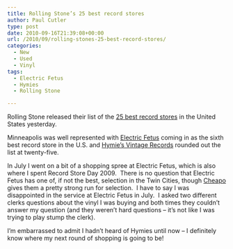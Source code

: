 ```yaml
---
title: Rolling Stone’s 25 best record stores
author: Paul Cutler
type: post
date: 2010-09-16T21:39:08+00:00
url: /2010/09/rolling-stones-25-best-record-stores/
categories:
  - New
  - Used
  - Vinyl
tags:
  - Electric Fetus
  - Hymies
  - Rolling Stone

---
```

Rolling Stone released their list of the [25 best record stores][1] in the United States yesterday.

Minneapolis was well represented with [Electric Fetus][2] coming in as the sixth best record store in the U.S. and [Hymie&#8217;s Vintage Records][3] rounded out the list at twenty-five.

In July I went on a bit of a shopping spree at Electric Fetus, which is also where I spent Record Store Day 2009.  There is no question that Electric Fetus has one of, if not the best, selection in the Twin Cities, though [Cheapo][4] gives them a pretty strong run for selection.  I have to say I was disappointed in the service at Electric Fetus in July.  I asked two different clerks questions about the vinyl I was buying and both times they couldn&#8217;t answer my question (and they weren&#8217;t hard questions &#8211; it&#8217;s not like I was trying to play stump the clerk).

I&#8217;m embarrassed to admit I hadn&#8217;t heard of Hymies until now &#8211; I definitely know where my next round of shopping is going to be!

 [1]: http://www.rollingstone.com/music/photos/28431/201795/0
 [2]: http://www.electricfetus.com/
 [3]: http://hymiesrecords.com/
 [4]: http://www.cheapodiscs.com/
